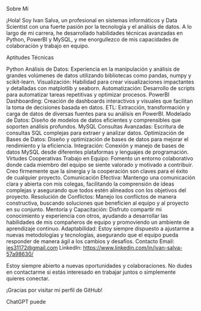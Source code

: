 Sobre Mí

¡Hola! Soy Ivan Salva, un profesional en sistemas informáticos y Data Scientist con una fuerte pasión por la tecnología y el análisis de datos. A lo largo de mi carrera, he desarrollado habilidades técnicas avanzadas en Python, PowerBI y MySQL, y me enorgullezco de mis capacidades de colaboración y trabajo en equipo.

Aptitudes Técnicas

Python
Análisis de Datos: Experiencia en la manipulación y análisis de grandes volúmenes de datos utilizando bibliotecas como pandas, numpy y scikit-learn.
Visualización: Habilidad para crear visualizaciones impactantes y detalladas con matplotlib y seaborn.
Automatización: Desarrollo de scripts para automatizar tareas repetitivas y optimizar procesos.
PowerBI
Dashboarding: Creación de dashboards interactivos y visuales que facilitan la toma de decisiones basada en datos.
ETL: Extracción, transformación y carga de datos de diversas fuentes para su análisis en PowerBI.
Modelado de Datos: Diseño de modelos de datos eficientes y comprensibles que soporten análisis profundos.
MySQL
Consultas Avanzadas: Escritura de consultas SQL complejas para extraer y analizar datos.
Optimización de Bases de Datos: Diseño y optimización de bases de datos para mejorar el rendimiento y la eficiencia.
Integración: Conexión y manejo de bases de datos MySQL desde diferentes plataformas y lenguajes de programación.
Virtudes Cooperativas
Trabajo en Equipo: Fomento un entorno colaborativo donde cada miembro del equipo se siente valorado y motivado a contribuir. Creo firmemente que la sinergia y la cooperación son claves para el éxito de cualquier proyecto.
Comunicación Efectiva: Mantengo una comunicación clara y abierta con mis colegas, facilitando la comprensión de ideas complejas y asegurando que todos estén alineados con los objetivos del proyecto.
Resolución de Conflictos: Manejo los conflictos de manera constructiva, buscando soluciones que beneficien al equipo y al proyecto en su conjunto.
Mentoría y Capacitación: Disfruto compartir mi conocimiento y experiencia con otros, ayudando a desarrollar las habilidades de mis compañeros de equipo y promoviendo un ambiente de aprendizaje continuo.
Adaptabilidad: Estoy siempre dispuesto a ajustarme a nuevas metodologías y tecnologías, asegurando que el equipo pueda responder de manera ágil a los cambios y desafíos.
Contacto
Email: ies31172@gmail.com
LinkedIn: https://www.linkedin.com/in/ivan-salva-57a98630/

Estoy siempre abierto a nuevas oportunidades y colaboraciones. No dudes en contactarme si estás interesado en trabajar juntos o simplemente quieres conectar.

¡Gracias por visitar mi perfil de GitHub!










ChatGPT puede

